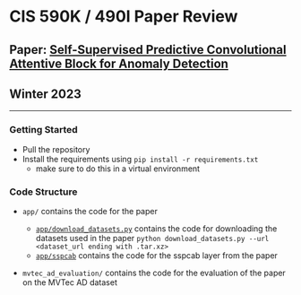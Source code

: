 # CIS 590K / 490I Paper Review

## Paper: [Self-Supervised Predictive Convolutional Attentive Block for Anomaly Detection](https://arxiv.org/pdf/2111.09099.pdf)

## Winter 2023

---

### Getting Started

-   Pull the repository
-   Install the requirements using `pip install -r requirements.txt`
    -   make sure to do this in a virtual environment

### Code Structure

-   `app/` contains the code for the paper

    -   [`app/download_datasets.py`]('app/download_datasets.py') contains the code for downloading the datasets used in the paper `python download_datasets.py --url <dataset_url ending with .tar.xz>`
    -   [`app/sspcab`]('app/sspcab/__init__.py') contains the code for the sspcab layer from the paper

-   `mvtec_ad_evaluation/` contains the code for the evaluation of the paper on the MVTec AD dataset
